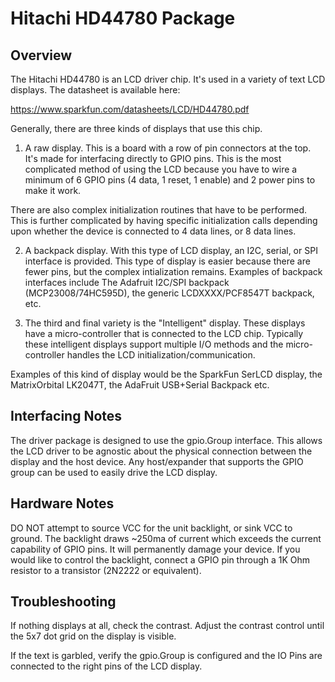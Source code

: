 # Hitachi HD44780 Package

## Overview

The Hitachi HD44780 is an LCD driver chip. It's used in a variety of text LCD 
displays. The datasheet is available here:

https://www.sparkfun.com/datasheets/LCD/HD44780.pdf

Generally, there are three kinds of displays that use this chip.

1. A raw display. This is a board with a row of pin connectors at the top. It's
made for interfacing directly to GPIO pins. This is the most complicated method
of using the LCD because you have to wire a minimum of 6 GPIO pins (4 data, 1 
reset, 1 enable) and 2 power pins to make it work.

There are also complex initialization routines that have to be performed. This
is further complicated by having specific initialization calls depending upon
whether the device is connected to 4 data lines, or 8 data lines.

2. A backpack display. With this type of LCD display, an I2C, serial, or SPI
interface is provided. This type of display is easier because there are fewer
pins, but the complex intialization remains. Examples of backpack interfaces
include The Adafruit I2C/SPI backpack (MCP23008/74HC595D), the generic 
LCDXXXX/PCF8547T backpack, etc.

3. The third and final variety is the "Intelligent" display. These displays have
a micro-controller that is connected to the LCD chip. Typically these intelligent
displays support multiple I/O methods and the micro-controller handles the
LCD initialization/communication.

Examples of this kind of display would be the SparkFun SerLCD display, the
MatrixOrbital LK2047T, the AdaFruit USB+Serial Backpack etc.

## Interfacing Notes

The driver package is designed to use the gpio.Group interface. This allows
the LCD driver to be agnostic about the physical connection between the display 
and the host device. Any host/expander that supports the GPIO group can be used 
to easily drive the LCD display.

## Hardware Notes

DO NOT attempt to source VCC for the unit backlight, or sink VCC to ground.
The backlight draws ~250ma of current which exceeds the current capability
of GPIO pins. It will permanently damage your device. If you would like to 
control the backlight, connect a GPIO pin through a 1K Ohm resistor to a 
transistor (2N2222 or equivalent).

## Troubleshooting

If nothing displays at all, check the contrast. Adjust the contrast control
until the 5x7 dot grid on the display is visible.

If the text is garbled, verify the gpio.Group is configured and the IO Pins
are connected to the right pins of the LCD display.
